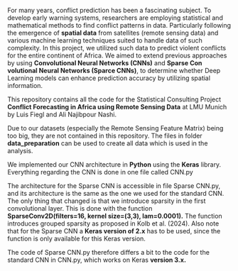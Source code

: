 For many years, conflict prediction has been a fascinating subject. To develop
early warning systems, researchers are employing statistical and mathematical methods to find conflict patterns in data. Particularly following the emergence of **spatial
data** from satellites (remote sensing data) and various machine learning techniques
suited to handle data of such complexity. In this project, we utilized such data to
predict violent conflicts for the entire continent of Africa. We aimed to extend previous approaches by using **Convolutional Neural Networks (CNNs)** and **Sparse Con
volutional Neural Networks (Sparce CNNs)**, to determine whether Deep Learning
models can enhance prediction accuracy by utilizing spatial information.


This repository contains all the code for the Statistical Consulting Project **Conflict Forecasting in Africa using Remote Sensing Data** at LMU Munich by Luis Fiegl and Ali Najibpour Nashi.

Due to our datasets (especially the Remote Sensing Feature Matrix) being too big, they are not contained in this repository. The files in folder **data_preparation** can be used to create all data which is used in the analysis.

We implemented our CNN architecture in **Python** using the **Keras** library. Everything
regarding the CNN is done in one file called CNN.py

The architecture for the Sparse CNN is accessible in file Sparse CNN.py, and its architecture is the same as the one we used for the standard CNN. The only thing that changed is that we introduce sparsity in the first convolutional layer. This is done with the function **SparseConv2D(filters=16, kernel size=(3,3),
lam=0.0001).** The function introduces grouped sparsity as proposed in Kolb et al. (2024). Also note that for the Sparse CNN a **Keras version of
2.x** has to be used, since the function is only available for this Keras version.

The code
of Sparse CNN.py therefore differs a bit to the code for the standard CNN in CNN.py,
which works on Keras **version 3.x.**
